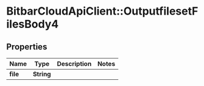 # BitbarCloudApiClient::OutputfilesetFilesBody4

## Properties
Name | Type | Description | Notes
------------ | ------------- | ------------- | -------------
**file** | **String** |  | 

